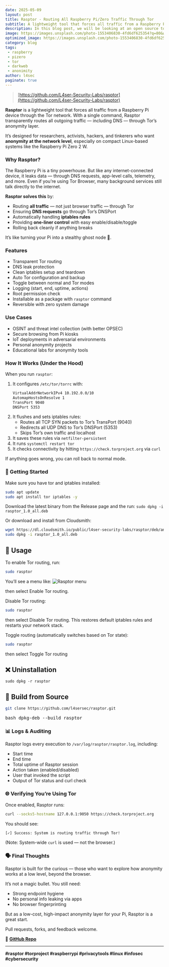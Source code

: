 ```yaml
---
date: 2025-05-09 
layout: post
title: Rasptor - Routing All Raspberry Pi/Zero Traffic Through Tor
subtitle: A lightweight tool that forces all traffic from a Raspberry Pi/Zero device through the Tor network.
description: In this blog post, we will be looking at an open source tool that forces all traffic from a Raspberry Pi device through the Tor network. With a single command, Rasptor transparently routes all outgoing traffic — including DNS — through Tor’s anonymity layer.
image: https://images.unsplash.com/photo-1553406830-4fd6df625354?q=80&w=3432&auto=format&fit=crop&ixlib=rb-4.1.0&ixid=M3wxMjA3fDB8MHxwaG90by1wYWdlfHx8fGVufDB8fHx8fA%3D%3D
optimized_image: https://images.unsplash.com/photo-1553406830-4fd6df625354?q=80&w=3432&auto=format&fit=crop&ixlib=rb-4.1.0&ixid=M3wxMjA3fDB8MHxwaG90by1wYWdlfHx8fGVufDB8fHx8fA%3D%3D
category: blog
tags:
 - raspberry
 - pizero
 - tor
 - darkweb
 - anonimity
author: l4sec
paginate: true
---
```


> [https://github.com/L4ser-Security-Labs/rasptor](https://github.com/L4ser-Security-Labs/rasptor) 

**Rasptor** is a lightweight tool that forces all traffic from a Raspberry Pi device through the Tor network. With a single command, Rasptor transparently routes all outgoing traffic — including DNS — through Tor’s anonymity layer.

It’s designed for researchers, activists, hackers, and tinkerers who want **anonymity at the network level**, especially on compact Linux-based systems like the Raspberry Pi Zero 2 W.


### Why Rasptor?
The Raspberry Pi is a tiny powerhouse. But like any internet-connected device, it leaks data — through DNS requests, app-level calls, telemetry, and more. Even if you're using Tor Browser, many background services still talk directly to the internet.

**Rasptor solves this** by:
- Routing **all traffic** — not just browser traffic — through Tor  
- Ensuring **DNS requests** go through Tor’s DNSPort  
- Automatically handling **iptables rules**  
- Providing **one-liner control** with easy enable/disable/toggle  
- Rolling back cleanly if anything breaks  

It’s like turning your Pi into a stealthy ghost node 👻.


### Features
- Transparent Tor routing  
- DNS leak protection  
- Clean iptables setup and teardown  
- Auto Tor configuration and backup  
- Toggle between normal and Tor modes  
- Logging (start, end, uptime, actions)  
- Root permission check  
- Installable as a package with `rasptor` command  
- Reversible with zero system damage  


### Use Cases
- OSINT and threat intel collection (with better OPSEC)  
- Secure browsing from Pi kiosks  
- IoT deployments in adversarial environments  
- Personal anonymity projects  
- Educational labs for anonymity tools  


### How It Works (Under the Hood)
When you run `rasptor`:

1. It configures `/etc/tor/torrc` with:
    ```sh
    VirtualAddrNetworkIPv4 10.192.0.0/10
    AutomapHostsOnResolve 1
    TransPort 9040
    DNSPort 5353
    ```
2. It flushes and sets iptables rules:
    - Routes all TCP SYN packets to Tor’s TransPort (9040)  
    - Redirects all UDP DNS to Tor’s DNSPort (5353)  
    - Skips Tor’s own traffic and localhost  
3. It saves these rules via `netfilter-persistent`  
4. It runs `systemctl restart tor`  
5. It checks connectivity by hitting `https://check.torproject.org` via `curl`  

If anything goes wrong, you can roll back to normal mode.

### 🚀 Getting Started
Make sure you have tor and iptables installed:
``` sh
sudo apt update
sudo apt install tor iptables -y
```

Download the latest binary from the Release page and the run:
```sudo dpkg -i rasptor_1.0_all.deb```

Or download and install from Cloudsmith:

``` sh
wget https://dl.cloudsmith.io/public/l4ser-security-labs/rasptor/deb/any-distro/pool/any-version/main/r/ra/rasptor_1.0/rasptor_1.0_all.deb
sudo dpkg -i rasptor_1.0_all.deb
```

## 🚀 Usage
To enable Tor routing, run:
```sh
sudo rasptor
```

You’ll see a menu like:
![Rasptor menu](https://i.postimg.cc/VsgRhK3s/rasptor-control.png "Rasptor menu")


then select Enable Tor routing.

Disable Tor routing:
```sh
sudo rasptor
```
then select Disable Tor routing.
This restores default iptables rules and restarts your network stack.


Toggle routing (automatically switches based on Tor state):
```sh
sudo rasptor
```
then select Toggle Tor routing

## ❌ Uninstallation
```sudo dpkg -r rasptor```

## 🧪 Build from Source
``` sh
git clone https://github.com/l4sersec/rasptor.git
```
<pre>bash dpkg-deb --build rasptor </pre>


### 📊 Logs & Auditing
Rasptor logs every execution to `/var/log/rasptor/rasptor.log`, including:

- Start time  
- End time  
- Total uptime of Rasptor session  
- Action taken (enabled/disabled)  
- User that invoked the script  
- Output of Tor status and curl check  


### 🌐 Verifying You’re Using Tor
Once enabled, Rasptor runs:

```bash
curl --socks5-hostname 127.0.0.1:9050 https://check.torproject.org
```

You should see:

```
[✓] Success: System is routing traffic through Tor!
```

(Note: System-wide `curl` is used — not the browser.)


### 🗣️ Final Thoughts
Rasptor is built for the curious — those who want to explore how anonymity works at a low level, beyond the browser.

It’s not a magic bullet. You still need:

- Strong endpoint hygiene  
- No personal info leaking via apps  
- No browser fingerprinting  

But as a low-cost, high-impact anonymity layer for your Pi, Rasptor is a great start.

Pull requests, forks, and feedback welcome.

🔗 **[GitHub Repo](https://github.com/L4ser-Security-Labs/rasptor)**

---

**#rasptor #torproject #raspberrypi #privacytools #linux #infosec #cybersecurity**

